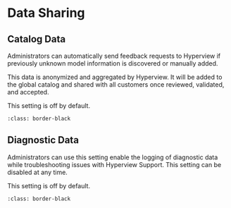 # Data Sharing

## Catalog Data

Administrators can automatically send feedback requests to Hyperview if previously unknown model information is discovered or manually added.

This data is anonymized and aggregated by Hyperview. It will be added to the global catalog and shared with all customers once reviewed, validated, and accepted.

This setting is off by default.

```{image} /product/settings/media/catalog-data.png
:class: border-black
```

## Diagnostic Data

Administrators can use this setting enable the logging of diagnostic data while troubleshooting issues with Hyperview Support. This setting can be disabled at any time. 

This setting is off by default.

```{image} /product/settings/media/diagnostic-data.png
:class: border-black
```
